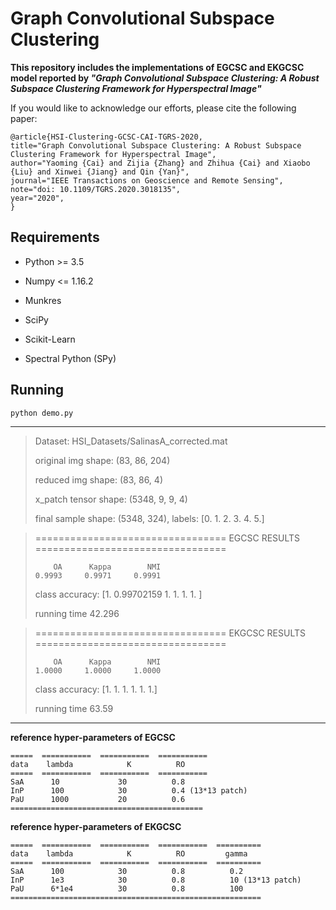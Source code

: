 # Graph Convolutional Subspace Clustering

**This repository includes the implementations of EGCSC and EKGCSC model reported by *"Graph Convolutional Subspace Clustering: A Robust Subspace Clustering Framework for Hyperspectral Image"***


If you would like to acknowledge our efforts, please cite the following paper:

    @article{HSI-Clustering-GCSC-CAI-TGRS-2020,
	title="Graph Convolutional Subspace Clustering: A Robust Subspace Clustering Framework for Hyperspectral Image",
	author="Yaoming {Cai} and Zijia {Zhang} and Zhihua {Cai} and Xiaobo {Liu} and Xinwei {Jiang} and Qin {Yan}",
	journal="IEEE Transactions on Geoscience and Remote Sensing",
	note="doi: 10.1109/TGRS.2020.3018135",
	year="2020",
    }


## Requirements ##

- Python >= 3.5

- Numpy <= 1.16.2

- Munkres 

- SciPy

- Scikit-Learn

- Spectral Python (SPy)


## Running ##

    python demo.py

--------------------------
> Dataset:  HSI\_Datasets/SalinasA_corrected.mat
> 
> original img shape:  (83, 86, 204)
> 
> reduced img shape:  (83, 86, 4)
> 
> x_patch tensor shape:  (5348, 9, 9, 4)
> 
> final sample shape: (5348, 324), labels: [0. 1. 2. 3. 4. 5.]

>  ================================= EGCSC RESULTS =================================
> 
>         OA      Kappa        NMI
>     0.9993     0.9971     0.9991
> class accuracy: [1.         0.99702159 1.         1.         1.         1.        ]
> 
> running time 42.296

> ================================= EKGCSC RESULTS =================================
> 
>         OA      Kappa        NMI
>     1.0000     1.0000     1.0000
> class accuracy: [1. 1. 1. 1. 1. 1.]
> 
> running time 63.59


--------------------------------------------------------------
**reference hyper-parameters of EGCSC**

    =====  ===========  ===========  ===========
    data    lambda            K          RO
    =====  ===========  ===========  ===========
    SaA      10             30          0.8
    InP      100            30          0.4 (13*13 patch)
    PaU      1000           20          0.6
    ===========================================

**reference hyper-parameters of EKGCSC**

    =====  ===========  ===========  ===========  ==========
    data    lambda            K          RO         gamma
    =====  ===========  ===========  ===========  ==========
    SaA      100            30          0.8          0.2
    InP      1e3            30          0.8          10 (13*13 patch)
    PaU      6*1e4          30          0.8          100
    ========================================================